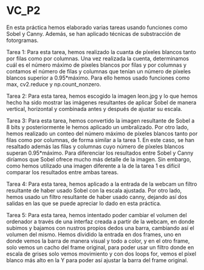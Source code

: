 # VC_P2

En esta práctica hemos elaborado varias tareas usando funciones como Sobel y Canny. Además, se han aplicado técnicas de substracción de fotorgramas.

Tarea 1: Para esta tarea, hemos realizado la cuanta de píxeles blancos tanto por filas como por columnas. Una vez realizada la cuenta, determinamos cuál es el número máximo de píxeles blancos por filas y por columnas y contamos el número de filas y columnas que tenían un número de píxeles blancos superior a 0.95*máximo. Para ello hemos usado funciones como max, cv2.reduce y np.count_nonzero.

Tarea 2: Para esta tarea, hemos escogido la imagen leon.jpg y lo que hemos hecho ha sido mostrar las imágenes resultantes de aplicar Sobel de manera vertical, horizontal y combinada antes y después de ajustar su escala.

Tarea 3: Para esta tarea, hemos convertido la imagen resultante de Sobel a 8 bits y posteriormente le hemos aplicado un umbralizado. Por otro lado, hemos realizado un conteo del número máximo de píxeles blancos tanto por filas como por columnas, de forma similar a la tarea 1. En este caso, se han resaltado además las filas y columnas cuyo número de píxeles blancos superan 0.95*máximo. Para diferenciar los resultados entre Sobel y Canny diríamos que Sobel ofrece mucho más detalle de la imagen. Sin embargo, como hemos utilizado una imagen diferente a la de la tarea 1 es difícil comparar los resultados entre ambas tareas.

Tarea 4: Para esta tarea, hemos aplicado a la entrada de la webcam un filtro resultante de haber usado Sobel con la escala ajustada. Por otro lado, hemos usado un filtro resultante de haber usado canny, dejando así dos salidas en las que se puede apreciar lo dado en esta práctica.

Tarea 5: Para esta tarea, hemos intentado poder cambiar el volumen del ordenador a través de una interfaz creada a partir de la webcam, en donde subimos y bajamos con nustros propios dedos una barra, cambiando así el volumen del mismo. Hemos dividido la entrada en dos frames, uno en donde vemos la barra de manera visual y todo a color, y en el otro frame, solo vemos un cacho del frame original, para poder usar un filtro donde en escala de grises solo vemos movimiento y con dos loops for, vemos el píxel blanco más alto en la Y para poder así ajustar la barra del frame original.
